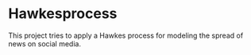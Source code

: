 # Hawkesprocess
This project tries to apply a Hawkes process for modeling the spread of news on social media.
